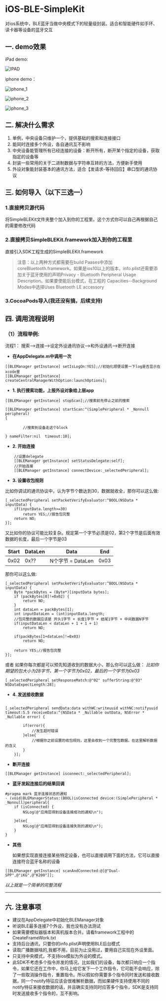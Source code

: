 # iOS-BLE-SimpleKit
对ios系统中，BLE蓝牙当做中央模式下的轻量级封装。适合和智能硬件如手环、读卡器等设备的蓝牙交互
## 一. demo效果

iPad demo:

![IPAD](https://github.com/billzbh/iOS-SimpleBLEKit/blob/master/image/IMG_0010.jpg)

iphone demo：

![iphone_1](https://github.com/billzbh/iOS-SimpleBLEKit/blob/master/image/IMG_0011.jpg) 

![iphone_2](https://github.com/billzbh/iOS-SimpleBLEKit/blob/master/image/IMG_0012.jpg) 

![iphone_3](https://github.com/billzbh/iOS-SimpleBLEKit/blob/master/image/IMG_0013.jpg)

## 二. 解决什么需求
1. 单例，中央设备只维护一个，提供基础的搜索和连接接口
2. 能同时连接多个外设，各自通讯互不影响
3. 中央设备能管理所有已经连接的设备：断开所有，断开某个指定的设备，获取指定的设备等
4. 封装一些常用的关于二进制数据与字符串互转的方法，方便新手使用
5. 外设对象能封装基本的通讯方法，适合【发请求-等待回应】串口型的通讯协议

## 三. 如何导入（以下三选一）
### 1.直接拷贝源代码
将SimpleBLEKit文件夹整个加入到你的工程里，这个方式你可以自己再根据自己的需要修改代码
### 2.直接拷贝SimpleBLEKit.framework加入到你的工程里
直接引入SDK工程生成的SimpleBLEKit.framework

> 注意：以上两种方式都需要在build Paases中添加coreBluetooth.framework。如果是ios10以上的版本，info.plist还需要添加关于蓝牙使用的声明Privacy - Bluetooth Peripheral Usage Description。如果要使能后台模式，在工程的 Capacities--Background Modes中选择Uses Bluetooth LE accessory  

### 3.CocoaPods导入(我还没有搞，后续支持)

## 四. 调用流程说明


### （1）流程举例:
流程1：
搜索-->连接-->设定外设通讯协议-->和外设通讯-->断开连接

* **在AppDelegate.m中调用一次**

```
[[BLEManager getInstance] setIsLogOn:YES];//初始化顺便设置一下log是否显示在xcode里
[[BLEManager getInstance] createCentralManagerWithOption:launchOptions];

```

* **1. 执行搜索功能，上报外设对象给上层app**



```
[[BLEManager getInstance] stopScan];//搜索前先停止之前的搜索

[[BLEManager getInstance] startScan:^(SimplePeripheral * _Nonnull peripheral) 
{
        
        //搜索到设备走这个block
        
} nameFilter:nil  timeout:10];

```


* **2. 开始连接**

```
    //设置delegate
    [[BLEManager getInstance] setStatusDelegate:self];
    //开始连接
    [[BLEManager getInstance] connectDevice:_selectedPeripheral];

```

* **3. 设置收包规则**

比如你调试的通讯协议中，认为字节个数达到30，数据就收全，那你可以这么做:

```
[_selectedPeripheral setPacketVerifyEvaluator:^BOOL(NSData * inputData) {
    if(inputData.length>=30)
        return YES;//报告包完整
    return NO;    
}];
```

又比如你的协议可能比较复杂。规定第一个字节必须是02，第2个字节是后面有效数据的长度，最后一个字节是03

| Start | DataLen | Data | End |
| --- | --- | --- | --- |
| 0x02 | 0x?? | N个字节 = DataLen | 0x03 |

那你可以这么做:

```
[_selectedPeripheral setPacketVerifyEvaluator:^BOOL(NSData * inputData) {
    Byte *packBytes = (Byte*)[inputData bytes];
    if (packBytes[0]!=0x02) {
        return NO;
    }
    int dataLen = packBytes[1];
    int inputDataLen = (int)inputData.length;
    //包完整的数据应该是 开头1字节 + 长度1字节 + 结尾1字节 + 中间数据N字节
    if(inputDataLen < dataLen + 1 + 1 + 1)
        return NO;
    
    if(packBytes[1+dataLen]!=0x03)
        return NO;
    
    return YES;//报告包完整
}];
```

或者 如果你每次都是可以预先知道收到的数据大小，那么你可以这么做：
*比如你期望的包大小为28字节，第一个字节为0x02，最后的一个字节为0x03*

```
[_selectedPeripheral setResponseMatch:@"02" sufferString:@"03" NSDataExpectLength:28];
```



* **4. 发送接收数据**


```

[_selectedPeripheral sendData:data withWC:writeuuid withNC:notifyuuid timeout:5.5 receiveData:^(NSData * _Nullable outData, NSError * _Nullable error) {
        
        if(error){
            //发生超时错误
        }else{
            //根据你之前设置的收包规则，这里会收到一个完整包数据。在这里解析数据的含义
        }
    }];

```

* **断开连接**

```
[[BLEManager getInstance] isconnect:_selectedPeripheral];
```


* **蓝牙发起连接后的结果回调**

```
#pragma mark 蓝牙连接状态的通知
- (void)BLEManagerStatus:(BOOL)isConnected device:(SimplePeripheral * _Nonnull)peripheral{
    if (isConnected) {
        NSLog(@"应用层得到设备连接成功的通知\n");
        
    }else{
        NSLog(@"应用层得到设备连接失败的通知\n");
    }
}
```


* **其他**

  如果想实现直接连接某些特定设备，也可以直接调用下面的方法，它可以直接连接符合蓝牙名称的设备
  

```
[[BLEManager getInstance] scanAndConnected:@[@"Dual-SPP",@"iKG",@"K200"]];

```
  
  

*以上就是一个简单的完整流程* 


-------



## 六. 注意事项

* 建议在AppDelegate中初始化BLEManager对象
* 听说BLE最多连接7个外设，我也没有办法测试
* 如果需要模拟器版本和真机版本合并。请看framework工程中的CreateFrameWork.txt
* 支持后台通讯，只要你的info.plist声明使用BLE后台模式
* 读取广播数据啥的,我都不用，目前为止没用过，要用自己实现在外设里面。
* 只支持中央模式，不支持ios模拟为外设的模式。
* 此SDK不考虑多个指令并发的情况。比如我们的设备，每次都只响应一个指令，如果它还在工作中，你马上给它发下一个工作指令，它可能不会响应，除了一些取消操作指令，重置指令。所以假如你需要多个指令同时发送和接收数据，同一个notify特征应该会很难解析数据，而如果硬件支持使用不同的notify特征来接收数据的话，并且确实支持同时应答多个指令，SDK是支持同时发送接收多个指令的，互不影响。



